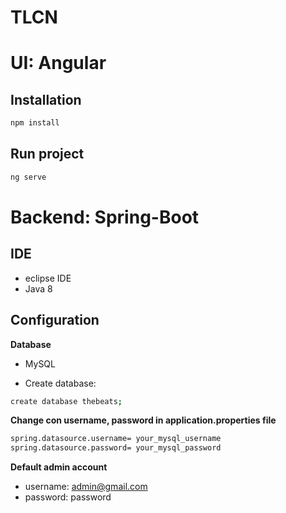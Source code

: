 # TLCN

# UI: Angular

## Installation

```bash
npm install
```

## Run project

```bash
ng serve
```

# Backend: Spring-Boot

## IDE

- eclipse IDE
- Java 8

## Configuration

**Database**

- MySQL

- Create database:

```bash
create database thebeats;
```

**Change con username, password in application.properties file**

```bash
spring.datasource.username= your_mysql_username
spring.datasource.password= your_mysql_password
```
**Default admin account**

- username: admin@gmail.com
- password: password



